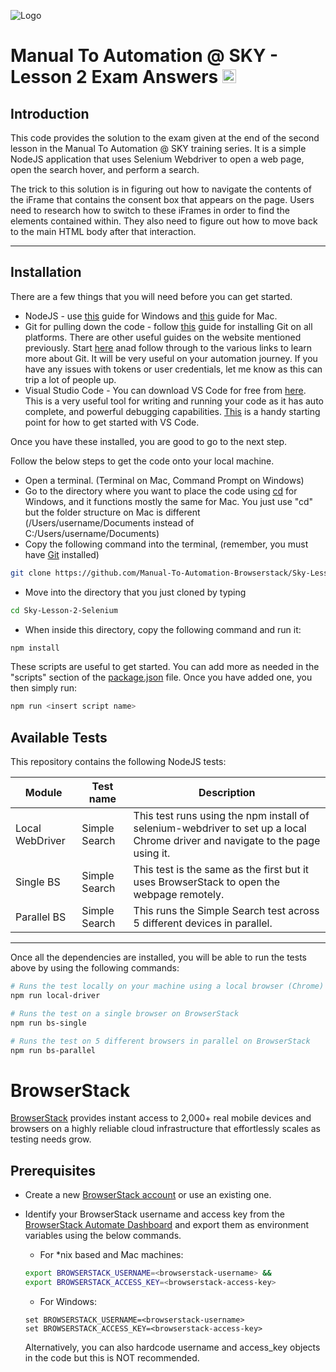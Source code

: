 ![Logo](https://www.browserstack.com/images/static/header-logo.jpg)

# Manual To Automation @ SKY - Lesson 2 Exam Answers <a href="https://nodejs.org/en/"><img src="https://brandslogos.com/wp-content/uploads/images/large/nodejs-icon-logo.png" alt="nodejs" height="22" /></a>

## Introduction

This code provides the solution to the exam given at the end of the second lesson in the Manual To Automation @ SKY training series. It is a simple NodeJS application that uses Selenium Webdriver to open a web page, open the search hover, and perform a search.

The trick to this solution is in figuring out how to navigate the contents of the iFrame that contains the consent box that appears on the page. Users need to research how to switch to these iFrames in order to find the elements contained within. They also need to figure out how to move back to the main HTML body after that interaction.

---

## Installation

There are a few things that you will need before you can get started.

* NodeJS - use [this](https://phoenixnap.com/kb/install-node-js-npm-on-windows) guide for Windows and [this](https://nodesource.com/blog/installing-nodejs-tutorial-mac-os-x/) guide for Mac.
* Git for pulling down the code - follow [this]() guide for installing Git on all platforms. There are other useful guides on the website mentioned previously. Start [here](https://github.com/git-guides) anad follow through to the various links to learn more about Git. It will be very useful on your automation journey. If you have any issues with tokens or user credentials, let me know as this can trip a lot of people up.
* Visual Studio Code - You can download VS Code for free from [here](https://code.visualstudio.com/download). This is a very useful tool for writing and running your code as it has auto complete, and powerful debugging capabilities. [This](https://code.visualstudio.com/docs/introvideos/basics) is a handy starting point for how to get started with VS Code.

Once you have these installed, you are good to go to the next step.

Follow the below steps to get the code onto your local machine.

* Open a terminal. (Terminal on Mac, Command Prompt on Windows)
* Go to the directory where you want to place the code using [cd](https://docs.microsoft.com/en-us/windows-server/administration/windows-commands/cd) for Windows, and it functions mostly the same for Mac. You just use "cd" but the folder structure on Mac is different (/Users/username/Documents instead of C:/Users/username/Documents)
* Copy the following command into the terminal, (remember, you must have [Git](https://git-scm.com/downloads) installed)
```sh
git clone https://github.com/Manual-To-Automation-Browserstack/Sky-Lesson-2-Selenium.git.
```
* Move into the directory that you just cloned by typing
```sh
cd Sky-Lesson-2-Selenium
```
* When inside this directory, copy the following command and run it:
```sh
npm install
```

These scripts are useful to get started. You can add more as needed in the "scripts" section of the [package.json](./package.json) file. Once you have added one, you then simply run:

```sh
npm run <insert script name>
```
## Available Tests

  This repository contains the following NodeJS tests:

  | Module   | Test name                          | Description |
  | ---   | ---                                   | --- |
  | Local WebDriver      | Simple Search                | This test runs using the npm install of selenium-webdriver to set up a local Chrome driver and navigate to the page using it. |
  | Single BS    | Simple Search          | This test is the same as the first but it uses BrowserStack to open the webpage remotely. |
  | Parallel BS    | Simple Search               | This runs the Simple Search test across 5 different devices in parallel. |
  
  ---

Once all the dependencies are installed, you will be able to run the tests above by using the following commands:
```sh
# Runs the test locally on your machine using a local browser (Chrome)
npm run local-driver

# Runs the test on a single browser on BrowserStack
npm run bs-single

# Runs the test on 5 different browsers in parallel on BrowserStack
npm run bs-parallel
```

# BrowserStack

[BrowserStack](https://browserstack.com) provides instant access to 2,000+ real mobile devices and browsers on a highly reliable cloud infrastructure that effortlessly scales as testing needs grow.

## Prerequisites

- Create a new [BrowserStack account](https://www.browserstack.com/users/sign_up) or use an existing one.
- Identify your BrowserStack username and access key from the [BrowserStack Automate Dashboard](https://automate.browserstack.com/) and export them as environment variables using the below commands.

    - For \*nix based and Mac machines:

  ```sh
  export BROWSERSTACK_USERNAME=<browserstack-username> &&
  export BROWSERSTACK_ACCESS_KEY=<browserstack-access-key>
  ```

    - For Windows:

  ```shell
  set BROWSERSTACK_USERNAME=<browserstack-username>
  set BROWSERSTACK_ACCESS_KEY=<browserstack-access-key>
  ```
  
  Alternatively, you can also hardcode username and access_key objects in the code but this is NOT recommended.
